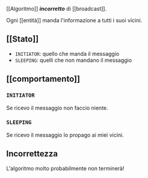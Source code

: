 [[Algoritmo]] ***incorretto*** di [[broadcast]].

Ogni [[entità]] manda l'informazione a tutti i suoi vicini.

## [[Stato]]

- `INITIATOR`: quello che manda il messaggio
- `SLEEPING`: quelli che non mandano il messaggio

## [[comportamento]]

### `INITIATOR`

Se ricevo il messaggio non faccio niente.

### `SLEEPING`

Se ricevo il messaggio lo propago ai miei vicini.

## Incorrettezza

L'algoritmo molto probabilmente non terminerà!
